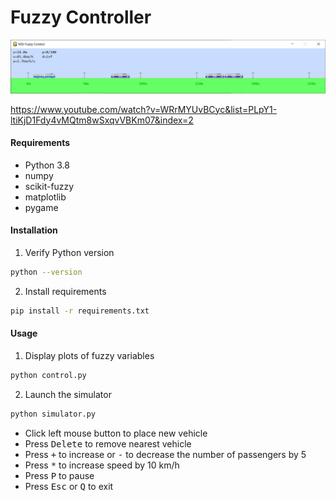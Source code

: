# Fuzzy Controller

![](screenshot.png)

https://www.youtube.com/watch?v=WRrMYUvBCyc&list=PLpY1-ltiKjD1Fdy4vMQtm8wSxqvVBKm07&index=2

#### Requirements
* Python 3.8
* numpy
* scikit-fuzzy
* matplotlib
* pygame

#### Installation
1. Verify Python version
```bash
python --version
```

2. Install requirements
```bash
pip install -r requirements.txt
```

#### Usage
1. Display plots of fuzzy variables
```bash
python control.py
```

2. Launch the simulator
```bash
python simulator.py
```

* Click left mouse button to place new vehicle
* Press <kbd>Delete</kbd> to remove nearest vehicle
* Press <kbd>+</kbd> to increase or <kbd>-</kbd> to decrease the number of passengers by 5
* Press <kbd>*</kbd> to increase speed by 10 km/h
* Press <kbd>P</kbd> to pause
* Press <kbd>Esc</kbd> or <kbd>Q</kbd> to exit

